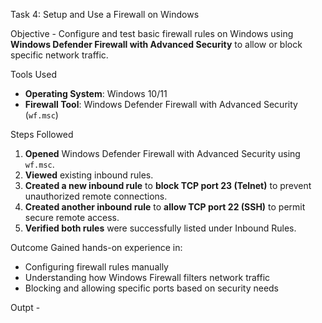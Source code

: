 Task 4: Setup and Use a Firewall on Windows

Objective - 
Configure and test basic firewall rules on Windows using **Windows Defender Firewall with Advanced Security** to allow or block specific network traffic.

Tools Used
- **Operating System**: Windows 10/11
- **Firewall Tool**: Windows Defender Firewall with Advanced Security (`wf.msc`)

Steps Followed

1. **Opened** Windows Defender Firewall with Advanced Security using `wf.msc`.
2. **Viewed** existing inbound rules.
3. **Created a new inbound rule** to **block TCP port 23 (Telnet)** to prevent unauthorized remote connections.
4. **Created another inbound rule** to **allow TCP port 22 (SSH)** to permit secure remote access.
5. **Verified both rules** were successfully listed under Inbound Rules.

Outcome
Gained hands-on experience in:
- Configuring firewall rules manually
- Understanding how Windows Firewall filters network traffic
- Blocking and allowing specific ports based on security needs

Outpt -



